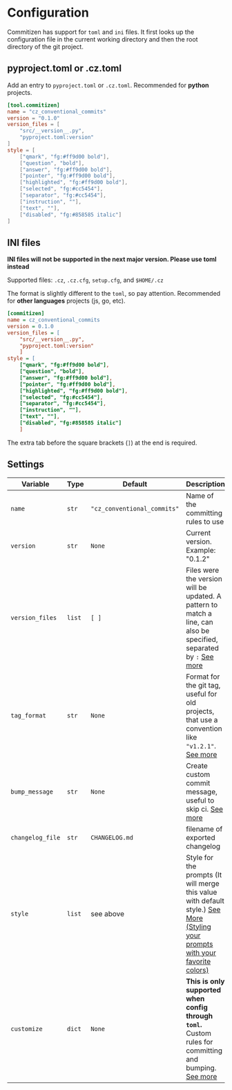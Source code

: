 # Configuration

Commitizen has support for `toml` and `ini` files. It first looks up the configuration file in the current working directory and then the root directory of the git project.

## pyproject.toml or .cz.toml

Add an entry to `pyproject.toml` or `.cz.toml`. Recommended for **python** projects.

```toml
[tool.commitizen]
name = "cz_conventional_commits"
version = "0.1.0"
version_files = [
    "src/__version__.py",
    "pyproject.toml:version"
]
style = [
    ["qmark", "fg:#ff9d00 bold"],
    ["question", "bold"],
    ["answer", "fg:#ff9d00 bold"],
    ["pointer", "fg:#ff9d00 bold"],
    ["highlighted", "fg:#ff9d00 bold"],
    ["selected", "fg:#cc5454"],
    ["separator", "fg:#cc5454"],
    ["instruction", ""],
    ["text", ""],
    ["disabled", "fg:#858585 italic"]
]
```

## INI files

**INI files will not be supported in the next major version. Please use toml instead**

Supported files: `.cz`, `.cz.cfg`, `setup.cfg`, and `$HOME/.cz`

The format is slightly different to the `toml`, so pay attention.
Recommended for **other languages** projects (js, go, etc).

```ini
[commitizen]
name = cz_conventional_commits
version = 0.1.0
version_files = [
    "src/__version__.py",
    "pyproject.toml:version"
    ]
style = [
    ["qmark", "fg:#ff9d00 bold"],
    ["question", "bold"],
    ["answer", "fg:#ff9d00 bold"],
    ["pointer", "fg:#ff9d00 bold"],
    ["highlighted", "fg:#ff9d00 bold"],
    ["selected", "fg:#cc5454"],
    ["separator", "fg:#cc5454"],
    ["instruction", ""],
    ["text", ""],
    ["disabled", "fg:#858585 italic"]
    ]
```

The extra tab before the square brackets (`]`) at the end is required.

## Settings

| Variable | Type | Default | Description |
| -------- | ---- | ------- | ----------- |
| `name` | `str` | `"cz_conventional_commits"` | Name of the committing rules to use |
| `version` | `str` | `None` | Current version. Example: "0.1.2" |
| `version_files` | `list` | `[ ]` | Files were the version will be updated. A pattern to match a line, can also be specified, separated by `:` [See more](https://commitizen-tools.github.io/commitizen/bump/#version_files) |
| `tag_format` | `str` | `None` | Format for the git tag, useful for old projects, that use a convention like `"v1.2.1"`. [See more](https://commitizen-tools.github.io/commitizen/bump/#tag_format) |
| `bump_message` | `str` | `None` | Create custom commit message, useful to skip ci. [See more](https://commitizen-tools.github.io/commitizen/bump/#bump_message) |
| `changelog_file` | `str` | `CHANGELOG.md` | filename of exported changelog |
| `style` | `list` | see above | Style for the prompts (It will merge this value with default style.) [See More (Styling your prompts with your favorite colors)](https://github.com/tmbo/questionary#additional-features) |
| `customize` | `dict` | `None` | **This is only supported when config through `toml`.** Custom rules for committing and bumping. [See more](https://commitizen-tools.github.io/commitizen/customization/) |
